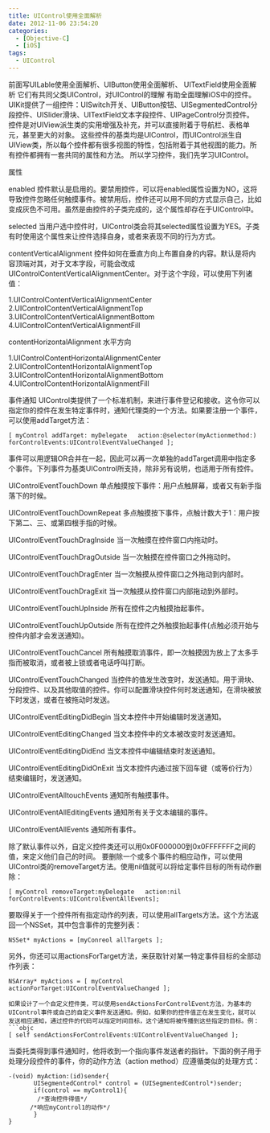 ```yaml
---
title: UIControl使用全面解析
date: 2012-11-06 23:54:20
categories: 
  - [Objective-C]
  - [iOS]
tags:
  - UIControl
---
```


前面写UILable使用全面解析、UIButton使用全面解析、 UITextField使用全面解析 它们有共同父类UIControl，对UIControl的理解
有助全面理解iOS中的控件。
UIKit提供了一组控件：UISwitch开关、UIButton按钮、UISegmentedControl分段控件、UISlider滑块、UITextField文本字段控件、UIPageControl分页控件。
控件是对UIView派生类的实用增强及补充，并可以直接附着于导航栏、表格单元，甚至更大的对象。
这些控件的基类均是UIControl，而UIControl派生自UIView类，所以每个控件都有很多视图的特性，包括附着于其他视图的能力。所有控件都拥有一套共同的属性和方法。
所以学习控件，我们先学习UIControl。
 
属性
 
enabled
控件默认是启用的。要禁用控件，可以将enabled属性设置为NO，这将导致控件忽略任何触摸事件。被禁用后，控件还可以用不同的方式显示自己，比如变成灰色不可用。虽然是由控件的子类完成的，这个属性却存在于UIControl中。
 
selected
当用户选中控件时，UIControl类会将其selected属性设置为YES。子类有时使用这个属性来让控件选择自身，或者来表现不同的行为方式。
 
contentVerticalAlignment
控件如何在垂直方向上布置自身的内容。默认是将内容顶端对其，对于文本字段，可能会改成UIControlContentVerticalAlignmentCenter。对于这个字段，可以使用下列诸值：
 
1.UIControlContentVerticalAlignmentCenter  
2.UIControlContentVerticalAlignmentTop  
3.UIControlContentVerticalAlignmentBottom  
4.UIControlContentVerticalAlignmentFill
 
contentHorizontalAlignment
水平方向
 
1.UIControlContentHorizontalAlignmentCenter  
2.UIControlContentHorizontalAlignmentTop  
3.UIControlContentHorizontalAlignmentBottom  
4.UIControlContentHorizontalAlignmentFill  

<!-- more -->
 
事件通知
UIControl类提供了一个标准机制，来进行事件登记和接收。这令你可以指定你的控件在发生特定事件时，通知代理类的一个方法。如果要注册一个事件，可以使用addTarget方法：
```objc
[ myControl addTarget: myDelegate   action:@selector(myActionmethod:)  forControlEvents:UIControlEventValueChanged ];
```
事件可以用逻辑OR合并在一起，因此可以再一次单独的addTarget调用中指定多个事件。下列事件为基类UIControl所支持，除非另有说明，也适用于所有控件。
 
UIControlEventTouchDown
单点触摸按下事件：用户点触屏幕，或者又有新手指落下的时候。
 
UIControlEventTouchDownRepeat
多点触摸按下事件，点触计数大于1：用户按下第二、三、或第四根手指的时候。
 
UIControlEventTouchDragInside
当一次触摸在控件窗口内拖动时。
 
UIControlEventTouchDragOutside
当一次触摸在控件窗口之外拖动时。
 
UIControlEventTouchDragEnter
当一次触摸从控件窗口之外拖动到内部时。
 
UIControlEventTouchDragExit
当一次触摸从控件窗口内部拖动到外部时。
 
UIControlEventTouchUpInside
所有在控件之内触摸抬起事件。
 
UIControlEventTouchUpOutside
所有在控件之外触摸抬起事件(点触必须开始与控件内部才会发送通知)。
 
UIControlEventTouchCancel
所有触摸取消事件，即一次触摸因为放上了太多手指而被取消，或者被上锁或者电话呼叫打断。
 
UIControlEventTouchChanged
当控件的值发生改变时，发送通知。用于滑块、分段控件、以及其他取值的控件。你可以配置滑块控件何时发送通知，在滑块被放下时发送，或者在被拖动时发送。
 
UIControlEventEditingDidBegin
当文本控件中开始编辑时发送通知。
 
UIControlEventEditingChanged
当文本控件中的文本被改变时发送通知。
 
UIControlEventEditingDidEnd
当文本控件中编辑结束时发送通知。
 
UIControlEventEditingDidOnExit
当文本控件内通过按下回车键（或等价行为）结束编辑时，发送通知。
 
UIControlEventAlltouchEvents
通知所有触摸事件。
 
UIControlEventAllEditingEvents
通知所有关于文本编辑的事件。
 
UIControlEventAllEvents
通知所有事件。
 
除了默认事件以外，自定义控件类还可以用0x0F000000到0x0FFFFFFF之间的值，来定义他们自己的时间。
要删除一个或多个事件的相应动作，可以使用UIControl类的removeTarget方法。使用nil值就可以将给定事件目标的所有动作删除：
 
```objc
[ myControl removeTarget:myDelegate   action:nil  forControlEvents:UIControlEventAllEvents];  
```

要取得关于一个控件所有指定动作的列表，可以使用allTargets方法。这个方法返回一个NSSet，其中包含事件的完整列表：
```objc
NSSet* myActions = [myConreol allTargets ];  
```

另外，你还可以用actionsForTarget方法，来获取针对某一特定事件目标的全部动作列表：
```objc
NSArray* myActions = [ myControl actionForTarget:UIControlEventValueChanged ];  
 
如果设计了一个自定义控件类，可以使用sendActionsForControlEvent方法，为基本的UIControl事件或自己的自定义事件发送通知。例如，如果你的控件值正在发生变化，就可以发送相应通知，通过控件的代码可以指定时间目标，这个通知将被传播到这些指定的目标。例：
```objc
[ self sendActionsForControlEvents:UIControlEventValueChanged ]; 
```

当委托类得到事件通知时，他将收到一个指向事件发送者的指针。下面的例子用于处理分段控件的事件，你的动作方法（action method）应遵循类似的处理方式：
```objc
-(void) myAction:(id)sender{  
       UISegmentedControl* control = (UISegmentedControl*)sender;  
       if(control == myControl1){  
        /*查询控件得值*/  
      /*响应myControl1的动作*/  
       }  
}
```
